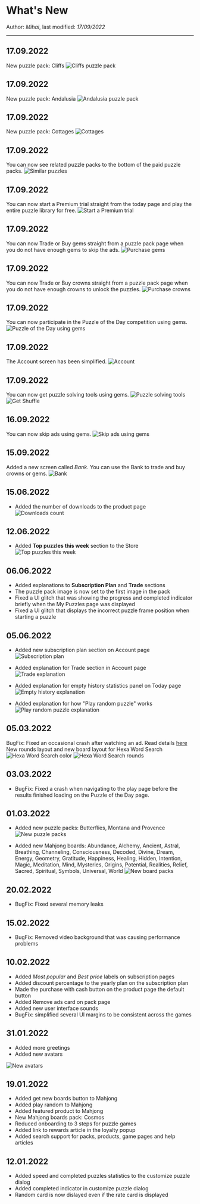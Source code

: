 ﻿# What's New

Author: *Mihai*, last modified: _17/09/2022_

---

## 17.09.2022

New puzzle pack: Cliffs
![Cliffs puzzle pack](images/news/2022-09-jpn-cliffs.png?w=600)

## 17.09.2022

New puzzle pack: Andalusia
![Andalusia puzzle pack](images/news/2022-09-jj-andalusia.png?w=600)

## 17.09.2022

New puzzle pack: Cottages
![Cottages](images/news/2022-09-jpf-cottages.png?w=600)

## 17.09.2022

You can now see related puzzle packs to the bottom of the paid puzzle packs.
![Similar puzzles](images/news/2022-09-jpf-purchase-similar.png?w=600)

## 17.09.2022

You can now start a Premium trial straight from the today page and play the entire puzzle library for free.
![Start a Premium trial](images/news/2022-09-jpf-purchase-premium.png?w=600)


## 17.09.2022

You can now Trade or Buy gems straight from a puzzle pack page when you do not have enough gems to skip the ads.
![Purchase gems](images/news/2022-09-jpf-purchase-gems.png?w=600)


## 17.09.2022

You can now Trade or Buy crowns straight from a puzzle pack page when you do not have enough crowns to unlock the puzzles.
![Purchase crowns](images/news/2022-09-jpf-purchase-crowns.png?w=600)

## 17.09.2022

You can now participate in the Puzzle of the Day competition using gems.
![Puzzle of the Day using gems](images/news/2022-09-jpf-pod-gems.png?w=600)

## 17.09.2022

The Account screen has been simplified.
![Account](images/news/2022-09-jpf-account.png?w=600)

## 17.09.2022

You can now get puzzle solving tools using gems.
![Puzzle solving tools](images/news/2022-09-jpf-puzzle-tools.png?w=600)
![Get Shuffle](images/news/2022-09-jpf-puzzle-tools-shuffle.png?w=600)

## 16.09.2022

You can now skip ads using gems.
![Skip ads using gems](images/news/2022-09-jpf-skip-ads.png?w=600)

## 15.09.2022

Added a new screen called *Bank*.
You can use the Bank to trade and buy crowns or gems.
![Bank](images/news/2022-09-jpf-bank.png?w=600)


## 15.06.2022

* Added the number of downloads to the product page
![Downloads count](images/news/2022-06-downloads-count.png?w=600)

## 12.06.2022

* Added **Top puzzles this week** section to the Store
![Top puzzles this week](images/news/2022-06-top-products.png?w=800)

## 06.06.2022

* Added explanations to **Subscription Plan** and __Trade__ sections
* The puzzle pack image is now set to the first image in the pack
* Fixed a UI glitch that was showing the progress and completed indicator briefly when the My Puzzles page was displayed
* Fixed a UI glitch that displays the incorrect puzzle frame position when starting a puzzle

## 05.06.2022

* Added new subscription plan section on Account page
![Subscription plan](images/news/2022-06-account-subscription-plan.png?w=480)

* Added explanation for Trade section in Account page
![Trade explanation](images/news/2022-06-trade-explanation.png?w=480)

* Added explanation for empty history statistics panel on Today page
![Empty history explanation](images/news/2022-06-history-empty.png?w=480)

* Added explanation for how "Play random puzzle" works
![Play random puzzle explanation](images/news/2022-06-play-random-explanation.png?w=480)

## 05.03.2022

BugFix: Fixed an occasional crash after watching an ad.  Read details [here](mahjong-zen-bugfix-march-5th-investigation.html)
New rounds layout and new board layout for Hexa Word Search
![Hexa Word Search color](images/news/2022-03-hws-color.png)
![Hexa Word Search rounds](images/news/2022-03-hws-rounds.png)

## 03.03.2022

* BugFix: Fixed a crash when navigating to the play page before the results finished loading on the Puzzle of the Day page.

## 01.03.2022

* Added new puzzle packs: Butterflies, Montana and Provence
![New puzzle packs](images/news/2022-03-new-packs-puzzle.png)

* Added new Mahjong boards: Abundance, Alchemy, Ancient, Astral, Breathing, Channeling, Consciousness, Decoded, Divine, Dream, Energy, Geometry, Gratitude, Happiness, Healing, Hidden, Intention, Magic, Meditation, Mind, Mysteries, Origins, Potential, Realities, Relief, Sacred, Spiritual, Symbols, Universal, World
![New board packs](images/news/2022-03-new-packs-mah.png)

## 20.02.2022

* BugFix: Fixed several memory leaks

## 15.02.2022

* BugFix: Removed video background that was causing performance problems

## 10.02.2022

* Added *Most popular* and _Best price_ labels on subscription pages
* Added discount percentage to the yearly plan on the subscription plan
* Made the purchase with cash button on the product page the default button
* Added Remove ads card on pack page
* Added new user interface sounds
* BugFix: simplified several UI margins to be consistent across the games

## 31.01.2022

* Added more greetings
* Added new avatars

![New avatars](images/news/new-avatars-cute-animals.png)

## 19.01.2022

* Added get new boards button to Mahjong
* Added play random to Mahjong
* Added featured product to Mahjong
* New Mahjong boards pack: Cosmos
* Reduced onboarding to 3 steps for puzzle games
* Added link to rewards article in the loyalty popup
* Added search support for packs, products, game pages and help articles

## 12.01.2022

* Added speed and completed puzzles statistics to the customize puzzle dialog
* Added completed indicator in customize puzzle dialog
* Random card is now dislayed even if the rate card is displayed
